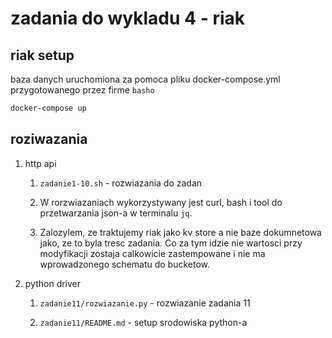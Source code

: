 # zadania do wykladu 4 - riak

## riak setup

baza danych uruchomiona za pomoca pliku docker-compose.yml przygotowanego przez firme `basho`

```bash
docker-compose up
```

## roziwazania

1) http api

    1) `zadanie1-10.sh` - rozwiazania do zadan

    2) W rorzwiazaniach wykorzystywany jest curl, bash i tool do przetwarzania json-a w terminalu `jq`.

    3) Zalozylem, ze traktujemy riak jako kv store a nie baze dokumnetowa jako, ze to byla tresc zadania. Co za tym idzie nie wartosci przy modyfikacji zostaja calkowicie zastempowane i nie ma wprowadzonego schematu do bucketow. 

2) python driver
    
    1) `zadanie11/rozwiazanie.py` - rozwiazanie zadania 11

    2) `zadanie11/README.md` - setup srodowiska python-a



